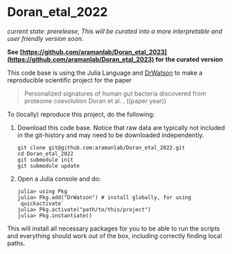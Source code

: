 # Doran_etal_2022

*current state: prerelease, This will be curated into a more interpretable and user friendly version soon.*

**See [https://github.com/aramanlab/Doran_etal_2023](https://github.com/aramanlab/Doran_etal_2023) for the curated version**

This code base is using the Julia Language and [DrWatson](https://juliadynamics.github.io/DrWatson.jl/stable/)
to make a reproducible scientific project for the paper

> Personalized signatures of human gut bacteria discovered from proteome coevolution
> Doran et al.
>, ((paper year)) 

To (locally) reproduce this project, do the following:

1. Download this code base. Notice that raw data are typically not included in the
   git-history and may need to be downloaded independently.
   ```
   git clone git@github.com:aramanlab/Doran_etal_2022.git
   cd Doran_etal_2022
   git submodule init
   git submodule update
   ```
2. Open a Julia console and do:
   ```
   julia> using Pkg
   julia> Pkg.add("DrWatson") # install globally, for using `quickactivate`
   julia> Pkg.activate("path/to/this/project")
   julia> Pkg.instantiate()
   ```

This will install all necessary packages for you to be able to run the scripts and
everything should work out of the box, including correctly finding local paths.
